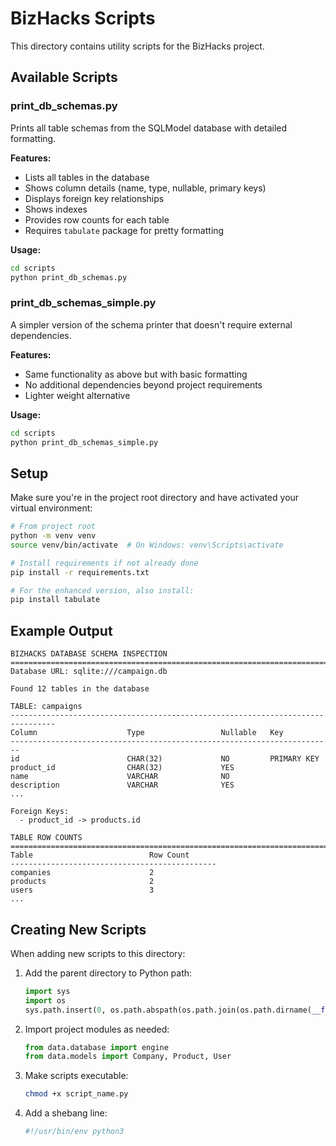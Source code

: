 # BizHacks Scripts

This directory contains utility scripts for the BizHacks project.

## Available Scripts

### print_db_schemas.py
Prints all table schemas from the SQLModel database with detailed formatting.

**Features:**
- Lists all tables in the database
- Shows column details (name, type, nullable, primary keys)
- Displays foreign key relationships
- Shows indexes
- Provides row counts for each table
- Requires `tabulate` package for pretty formatting

**Usage:**
```bash
cd scripts
python print_db_schemas.py
```

### print_db_schemas_simple.py
A simpler version of the schema printer that doesn't require external dependencies.

**Features:**
- Same functionality as above but with basic formatting
- No additional dependencies beyond project requirements
- Lighter weight alternative

**Usage:**
```bash
cd scripts
python print_db_schemas_simple.py
```

## Setup

Make sure you're in the project root directory and have activated your virtual environment:

```bash
# From project root
python -m venv venv
source venv/bin/activate  # On Windows: venv\Scripts\activate

# Install requirements if not already done
pip install -r requirements.txt

# For the enhanced version, also install:
pip install tabulate
```

## Example Output

```
BIZHACKS DATABASE SCHEMA INSPECTION
================================================================================
Database URL: sqlite:///campaign.db

Found 12 tables in the database

TABLE: campaigns
--------------------------------------------------------------------------------
Column                    Type                 Nullable   Key            
------------------------------------------------------------------------
id                        CHAR(32)             NO         PRIMARY KEY    
product_id                CHAR(32)             YES                       
name                      VARCHAR              NO                        
description               VARCHAR              YES                       
...

Foreign Keys:
  - product_id -> products.id

TABLE ROW COUNTS
================================================================================
Table                          Row Count      
----------------------------------------------
companies                      2              
products                       2              
users                          3              
...
```

## Creating New Scripts

When adding new scripts to this directory:

1. Add the parent directory to Python path:
   ```python
   import sys
   import os
   sys.path.insert(0, os.path.abspath(os.path.join(os.path.dirname(__file__), '..')))
   ```

2. Import project modules as needed:
   ```python
   from data.database import engine
   from data.models import Company, Product, User
   ```

3. Make scripts executable:
   ```bash
   chmod +x script_name.py
   ```

4. Add a shebang line:
   ```python
   #!/usr/bin/env python3
   ```